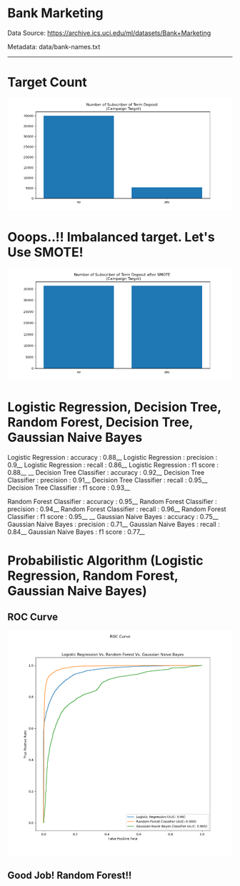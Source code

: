 # Bank Marketing

Data Source: https://archive.ics.uci.edu/ml/datasets/Bank+Marketing

Metadata: data/bank-names.txt

---

# Target Count
![Imbalanced target!](/figure/number_of_by_y.png)

# Ooops..!! Imbalanced target. Let's Use SMOTE!
![Balanced Target!](/figure/number_of_by_y_after_SMOTE.png)

# Logistic Regression, Decision Tree, Random Forest, Decision Tree, Gaussian Naive Bayes

Logistic Regression : accuracy : 0.88__
Logistic Regression : precision : 0.9__
Logistic Regression : recall : 0.86__
Logistic Regression : f1 score : 0.88__
__
Decision Tree Classifier : accuracy : 0.92__
Decision Tree Classifier : precision : 0.91__
Decision Tree Classifier : recall : 0.95__
Decision Tree Classifier : f1 score : 0.93__

Random Forest Classifier : accuracy : 0.95__
Random Forest Classifier : precision : 0.94__
Random Forest Classifier : recall : 0.96__
Random Forest Classifier : f1 score : 0.95__
__
Gaussian Naive Bayes : accuracy : 0.75__
Gaussian Naive Bayes : precision : 0.71__
Gaussian Naive Bayes : recall : 0.84__
Gaussian Naive Bayes : f1 score : 0.77__



# Probabilistic Algorithm (Logistic Regression, Random Forest, Gaussian Naive Bayes)

## ROC Curve

![ROC!](/figure/ROC_AUC_Score.png)


## Good Job! Random Forest!!